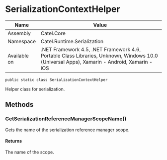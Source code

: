 

# SerializationContextHelper

Name|Value
---|---
Assembly|Catel.Core
Namespace|Catel.Runtime.Serialization
Available on|.NET Framework 4.5, .NET Framework 4.6, Portable Class Libraries, Unknown, Windows 10.0 (Universal Apps), Xamarin - Android, Xamarin - iOS

```
public static class SerializationContextHelper
```

Helper class for serialization.



## Methods

### GetSerializationReferenceManagerScopeName()

Gets the name of the serialization reference manager scope.

#### Returns

The name of the scope.



